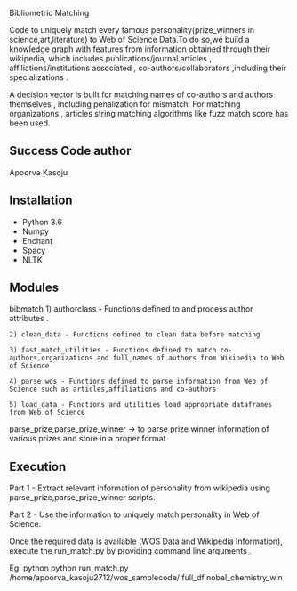 Bibliometric Matching

Code to uniquely match  every famous personality(prize_winners in science,art,literature) to Web of Science Data.To do so,we  build a knowledge graph with features from information obtained through their wikipedia, which includes publications/journal articles , affiliations/institutions associated , co-authors/collaborators ,including their  specializations .

A decision vector is built for matching names of co-authors and authors themselves , including penalization for mismatch.
For matching organizations , articles string matching algorithms like fuzz match score has been used.
 

Success
Code author
-----------
Apoorva Kasoju

Installation
------------

- Python 3.6
- Numpy
- Enchant
- Spacy
- NLTK


Modules
-----------
bibmatch 
	1) authorclass - Functions defined to and process author attributes .

	2) clean_data - Functions defined to clean data before matching 

	3) fast_match_utilities - Functions defined to match co-authors,organizations and full_names of authors from Wikipedia to Web of Science

	4) parse_wos - Functions defined to parse information from Web of Science such as articles,affiliations and co-authors

	5) load_data - Functions and utilities load appropriate dataframes from Web of Science

parse_prize,parse_prize_winner -> to parse prize winner information of various prizes and store in a proper format

Execution
---------

Part 1  - Extract relevant information of personality from wikipedia using parse_prize,parse_prize_winner scripts.
 
Part 2  - Use the information to uniquely match personality in Web of Science.

Once the required data is available (WOS Data and Wikipedia Information), execute the run_match.py by providing command line arguments .

Eg: python <name-of-program> <path-to-data> <data1-without-extension> <data2-without-extension>
	python run_match.py /home/apoorva_kasoju2712/wos_samplecode/ full_df nobel_chemistry_win
	
